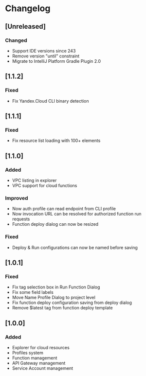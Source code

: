 # Changelog

## [Unreleased]
### Changed
- Support IDE versions since 243
- Remove version "until" constraint
- Migrate to IntelliJ Platform Gradle Plugin 2.0

## [1.1.2]
### Fixed
- Fix Yandex.Cloud CLI binary detection

## [1.1.1]
### Fixed
- Fix resource list loading with 100+ elements

## [1.1.0]
### Added
- VPC listing in explorer
- VPC support for cloud functions
### Improved
- Now auth profile can read endpoint from CLI profile
- Now invocation URL can be resolved for authorized function run requests
- Function deploy dialog can now be resized
### Fixed
- Deploy & Run configurations can now be named before saving

## [1.0.1]
### Fixed
- Fix tag selection box in Run Function Dialog
- Fix some field labels
- Move Name Profile Dialog to project level
- Fix function deploy configuration saving from deploy dialog
- Remove $latest tag from function deploy template

## [1.0.0]
### Added
- Explorer for cloud resources
- Profiles system
- Function management
- API Gateway management
- Service Account management